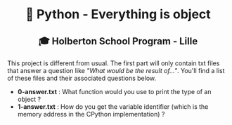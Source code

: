 # <p align="center">🐍 Python - Everything is object</p>
## <p align="center">🎓 Holberton School Program - Lille</p>

This project is different from usual. The first part will only contain txt files that answer a question like *"What would be the result of..."*. You'll find a list of these files and their associated questions below.

- **0-answer.txt** : What function would you use to print the type of an object ?
- **1-answer.txt** : How do you get the variable identifier (which is the memory address in the CPython implementation) ?
